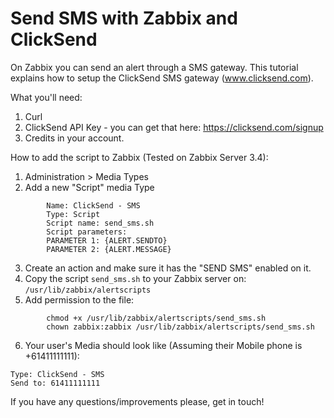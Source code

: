 # Send SMS with Zabbix and ClickSend

On Zabbix you can send an alert through a SMS gateway. This tutorial explains how to setup the ClickSend SMS gateway (www.clicksend.com).

What you'll need:

1. Curl
2. ClickSend API Key - you can get that here: https://clicksend.com/signup
3. Credits in your account.

How to add the script to Zabbix (Tested on Zabbix Server 3.4):

1. Administration > Media Types
2. Add a new "Script" media Type
```
		Name: ClickSend - SMS
		Type: Script
		Script name: send_sms.sh
		Script parameters:
		PARAMETER 1: {ALERT.SENDTO}
		PARAMETER 2: {ALERT.MESSAGE}
```

3. Create an action and make sure it has the "SEND SMS" enabled on it.
4. Copy the script `send_sms.sh` to your Zabbix server on: `/usr/lib/zabbix/alertscripts`
5. Add permission to the file:
```
		chmod +x /usr/lib/zabbix/alertscripts/send_sms.sh
		chown zabbix:zabbix /usr/lib/zabbix/alertscripts/send_sms.sh
```

6. Your user's Media should look like (Assuming their Mobile phone is +61411111111):
```
Type: ClickSend - SMS
Send to: 61411111111
```

If you have any questions/improvements please, get in touch!
